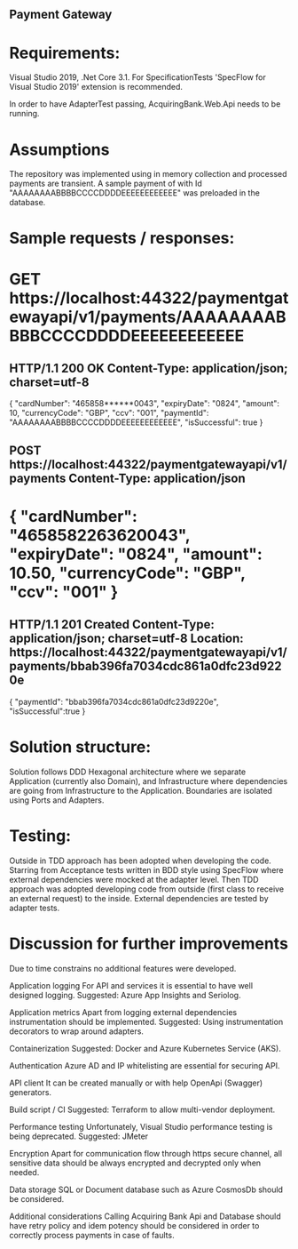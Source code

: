 ## Payment Gateway

# Requirements:
Visual Studio 2019, .Net Core 3.1.
For SpecificationTests 'SpecFlow for Visual Studio 2019' extension is recommended.

In order to have AdapterTest passing, AcquiringBank.Web.Api needs to be running.

# Assumptions
The repository was implemented using in memory collection and processed payments are transient. A sample payment of with Id "AAAAAAAABBBBCCCCDDDDEEEEEEEEEEEE" was preloaded in the database.

# Sample requests / responses:
GET https://localhost:44322/paymentgatewayapi/v1/payments/AAAAAAAABBBBCCCCDDDDEEEEEEEEEEEE
============================================================================
HTTP/1.1 200 OK
Content-Type: application/json; charset=utf-8
----------------------------------------------------------------------------
{
    "cardNumber": "465858******0043",
    "expiryDate": "0824",
    "amount": 10,
    "currencyCode": "GBP",
    "ccv": "001",
    "paymentId": "AAAAAAAABBBBCCCCDDDDEEEEEEEEEEEE",
    "isSuccessful": true
}


POST https://localhost:44322/paymentgatewayapi/v1/payments
Content-Type: application/json
----------------------------------------------------------------------------
{
    "cardNumber": "4658582263620043",
    "expiryDate": "0824",
    "amount": 10.50,
    "currencyCode": "GBP",
    "ccv": "001"
}
============================================================================
HTTP/1.1 201 Created
Content-Type: application/json; charset=utf-8
Location: https://localhost:44322/paymentgatewayapi/v1/payments/bbab396fa7034cdc861a0dfc23d9220e
----------------------------------------------------------------------------
{
    "paymentId": "bbab396fa7034cdc861a0dfc23d9220e",
    "isSuccessful":true
}


# Solution structure:
Solution follows DDD Hexagonal architecture where we separate Application (currently also Domain), and Infrastructure where dependencies are going from Infrastructure to the Application. Boundaries are isolated using Ports and Adapters.

# Testing:
Outside in TDD approach has been adopted when developing the code. Starring from Acceptance tests written in BDD style using SpecFlow where external dependencies were mocked at the adapter level. Then TDD approach was adopted developing code from outside (first class to receive an external request) to the inside. External dependencies are tested by adapter tests. 

# Discussion for further improvements
Due to time constrains no additional features were developed.

Application logging
For API and services it is essential to have well designed logging. 
Suggested: Azure App Insights and Seriolog.

Application metrics
Apart from logging external dependencies instrumentation should be implemented.
Suggested: Using instrumentation decorators to wrap around adapters.

Containerization
Suggested: Docker and Azure Kubernetes Service (AKS).

Authentication
Azure AD and IP whitelisting are essential for securing API.

API client
It can be created manually or with help OpenApi (Swagger) generators.

Build script / CI
Suggested: Terraform to allow multi-vendor deployment.

Performance testing
Unfortunately, Visual Studio performance testing is being deprecated.
Suggested: JMeter

Encryption
Apart for communication flow through https secure channel, all sensitive data should be always encrypted and decrypted only when needed.

Data storage
SQL or Document database such as Azure CosmosDb should be considered.

Additional considerations
Calling Acquiring Bank Api and Database should have retry policy and idem potency should be considered in order to correctly process payments in case of faults.
